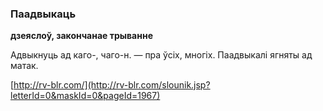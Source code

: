 ### Паадвыкаць
**дзеяслоў, закончанае трыванне**

Адвыкнуць ад каго-, чаго-н. — пра ўсіх, многіх. Паадвыкалі ягняты ад матак.

<a rel="author">[http://rv-blr.com/](http://rv-blr.com/slounik.jsp?letterId=0&maskId=0&pageId=1967)</a>
